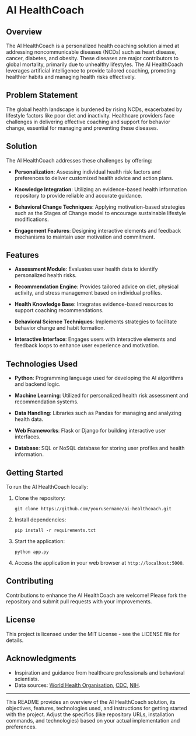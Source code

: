 # AI HealthCoach

## Overview

The AI HealthCoach is a personalized health coaching solution aimed at addressing noncommunicable diseases (NCDs) such as heart disease, cancer, diabetes, and obesity. These diseases are major contributors to global mortality, primarily due to unhealthy lifestyles. The AI HealthCoach leverages artificial intelligence to provide tailored coaching, promoting healthier habits and managing health risks effectively.

## Problem Statement

The global health landscape is burdened by rising NCDs, exacerbated by lifestyle factors like poor diet and inactivity. Healthcare providers face challenges in delivering effective coaching and support for behavior change, essential for managing and preventing these diseases.

## Solution

The AI HealthCoach addresses these challenges by offering:

- **Personalization**: Assessing individual health risk factors and preferences to deliver customized health advice and action plans.
  
- **Knowledge Integration**: Utilizing an evidence-based health information repository to provide reliable and accurate guidance.
  
- **Behavioral Change Techniques**: Applying motivation-based strategies such as the Stages of Change model to encourage sustainable lifestyle modifications.
  
- **Engagement Features**: Designing interactive elements and feedback mechanisms to maintain user motivation and commitment.

## Features

- **Assessment Module**: Evaluates user health data to identify personalized health risks.
  
- **Recommendation Engine**: Provides tailored advice on diet, physical activity, and stress management based on individual profiles.
  
- **Health Knowledge Base**: Integrates evidence-based resources to support coaching recommendations.
  
- **Behavioral Science Techniques**: Implements strategies to facilitate behavior change and habit formation.
  
- **Interactive Interface**: Engages users with interactive elements and feedback loops to enhance user experience and motivation.

## Technologies Used

- **Python**: Programming language used for developing the AI algorithms and backend logic.
  
- **Machine Learning**: Utilized for personalized health risk assessment and recommendation systems.
  
- **Data Handling**: Libraries such as Pandas for managing and analyzing health data.
  
- **Web Frameworks**: Flask or Django for building interactive user interfaces.
  
- **Database**: SQL or NoSQL database for storing user profiles and health information.

## Getting Started

To run the AI HealthCoach locally:

1. Clone the repository:
   ```
   git clone https://github.com/yourusername/ai-healthcoach.git
   ```

2. Install dependencies:
   ```
   pip install -r requirements.txt
   ```

3. Start the application:
   ```
   python app.py
   ```

4. Access the application in your web browser at `http://localhost:5000`.

## Contributing

Contributions to enhance the AI HealthCoach are welcome! Please fork the repository and submit pull requests with your improvements.

## License

This project is licensed under the MIT License - see the LICENSE file for details.

## Acknowledgments

- Inspiration and guidance from healthcare professionals and behavioral scientists.
- Data sources: [World Health Organisation](https://www.who.int/), [CDC](https://www.cdc.gov/), [NIH](https://www.nih.gov/).

---

This README provides an overview of the AI HealthCoach solution, its objectives, features, technologies used, and instructions for getting started with the project. Adjust the specifics (like repository URLs, installation commands, and technologies) based on your actual implementation and preferences.

